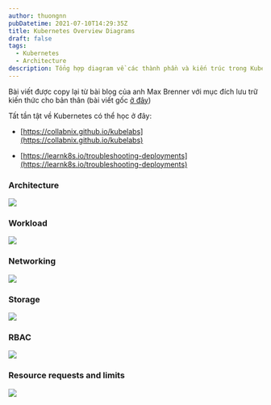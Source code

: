 ```yaml
---
author: thuongnn
pubDatetime: 2021-07-10T14:29:35Z
title: Kubernetes Overview Diagrams
draft: false
tags:
  - Kubernetes
  - Architecture
description: Tổng hợp diagram về các thành phần và kiến trúc trong Kubernetes
---
```


Bài viết được copy lại từ bài blog của anh Max Brenner với mục đích lưu trữ kiến thức cho bản thân (bài viết gốc [ở đây](https://brennerm.github.io/posts/kubernetes-overview-diagrams.html))

Tất tần tật về Kubernetes có thể học ở đây:

- [https://collabnix.github.io/kubelabs](https://collabnix.github.io/kubelabs)

- [https://learnk8s.io/troubleshooting-deployments](https://learnk8s.io/troubleshooting-deployments)

### Architecture

![](https://github.com/user-attachments/assets/93b74965-8498-4622-95e8-cc0ae2f7fce8)

### Workload

![](https://github.com/user-attachments/assets/f790236d-c17c-488e-8932-668ed444f552)

### Networking

![](https://github.com/user-attachments/assets/c9d54b93-8ada-4472-a560-d1fe43913462)

### Storage

![](https://github.com/user-attachments/assets/70e5633e-abf3-432e-a34a-b524e56b179e)

### RBAC

![](https://github.com/user-attachments/assets/bf8d9795-c79b-4257-87d7-242ea366512f)

### Resource requests and limits

![](https://github.com/user-attachments/assets/b85c93dc-686c-412c-b856-2614738736c9)

